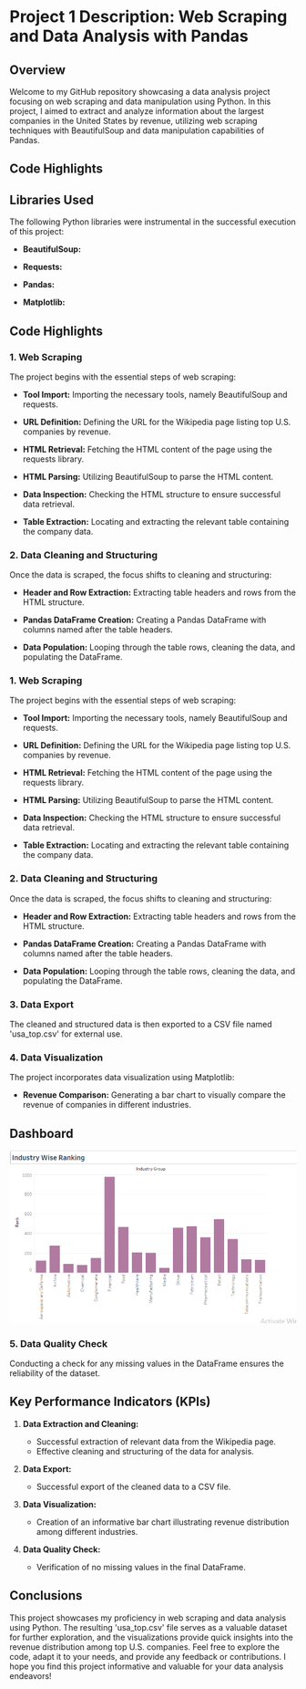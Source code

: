 # Project 1 Description: Web Scraping and Data Analysis with Pandas

## Overview

Welcome to my GitHub repository showcasing a data analysis project focusing on web scraping and data manipulation using Python. In this project, I aimed to extract and analyze information about the largest companies in the United States by revenue, utilizing web scraping techniques with BeautifulSoup and data manipulation capabilities of Pandas.

## Code Highlights

## Libraries Used

The following Python libraries were instrumental in the successful execution of this project:

- **BeautifulSoup:** 

- **Requests:** 

- **Pandas:**

- **Matplotlib:**

## Code Highlights

### 1. Web Scraping

The project begins with the essential steps of web scraping:

- **Tool Import:** Importing the necessary tools, namely BeautifulSoup and requests.

- **URL Definition:** Defining the URL for the Wikipedia page listing top U.S. companies by revenue.

- **HTML Retrieval:** Fetching the HTML content of the page using the requests library.

- **HTML Parsing:** Utilizing BeautifulSoup to parse the HTML content.

- **Data Inspection:** Checking the HTML structure to ensure successful data retrieval.

- **Table Extraction:** Locating and extracting the relevant table containing the company data.

### 2. Data Cleaning and Structuring

Once the data is scraped, the focus shifts to cleaning and structuring:

- **Header and Row Extraction:** Extracting table headers and rows from the HTML structure.

- **Pandas DataFrame Creation:** Creating a Pandas DataFrame with columns named after the table headers.

- **Data Population:** Looping through the table rows, cleaning the data, and populating the DataFrame.

### 1. Web Scraping

The project begins with the essential steps of web scraping:

- **Tool Import:** Importing the necessary tools, namely BeautifulSoup and requests.

- **URL Definition:** Defining the URL for the Wikipedia page listing top U.S. companies by revenue.

- **HTML Retrieval:** Fetching the HTML content of the page using the requests library.

- **HTML Parsing:** Utilizing BeautifulSoup to parse the HTML content.

- **Data Inspection:** Checking the HTML structure to ensure successful data retrieval.

- **Table Extraction:** Locating and extracting the relevant table containing the company data.

### 2. Data Cleaning and Structuring

Once the data is scraped, the focus shifts to cleaning and structuring:

- **Header and Row Extraction:** Extracting table headers and rows from the HTML structure.

- **Pandas DataFrame Creation:** Creating a Pandas DataFrame with columns named after the table headers.

- **Data Population:** Looping through the table rows, cleaning the data, and populating the DataFrame.

### 3. Data Export

The cleaned and structured data is then exported to a CSV file named 'usa_top.csv' for external use.

### 4. Data Visualization

The project incorporates data visualization using Matplotlib:

- **Revenue Comparison:** Generating a bar chart to visually compare the revenue of companies in different industries.

 ## **Dashboard**

![Alt text of the image](https://github.com/ShomritaSingha/Data-Analyst-Portfolio-Projects/blob/main/Python%20projects/Industry%20ranking%20Usa%20Top%20Data%20scappring%20project.png)


### 5. Data Quality Check

Conducting a check for any missing values in the DataFrame ensures the reliability of the dataset.

## Key Performance Indicators (KPIs)

1. **Data Extraction and Cleaning:**
   - Successful extraction of relevant data from the Wikipedia page.
   - Effective cleaning and structuring of the data for analysis.

2. **Data Export:**
   - Successful export of the cleaned data to a CSV file.

3. **Data Visualization:**
   - Creation of an informative bar chart illustrating revenue distribution among different industries.

4. **Data Quality Check:**
   - Verification of no missing values in the final DataFrame.

## Conclusions

This project showcases my proficiency in web scraping and data analysis using Python. The resulting 'usa_top.csv' file serves as a valuable dataset for further exploration, and the visualizations provide quick insights into the revenue distribution among top U.S. companies. Feel free to explore the code, adapt it to your needs, and provide any feedback or contributions. I hope you find this project informative and valuable for your data analysis endeavors!

